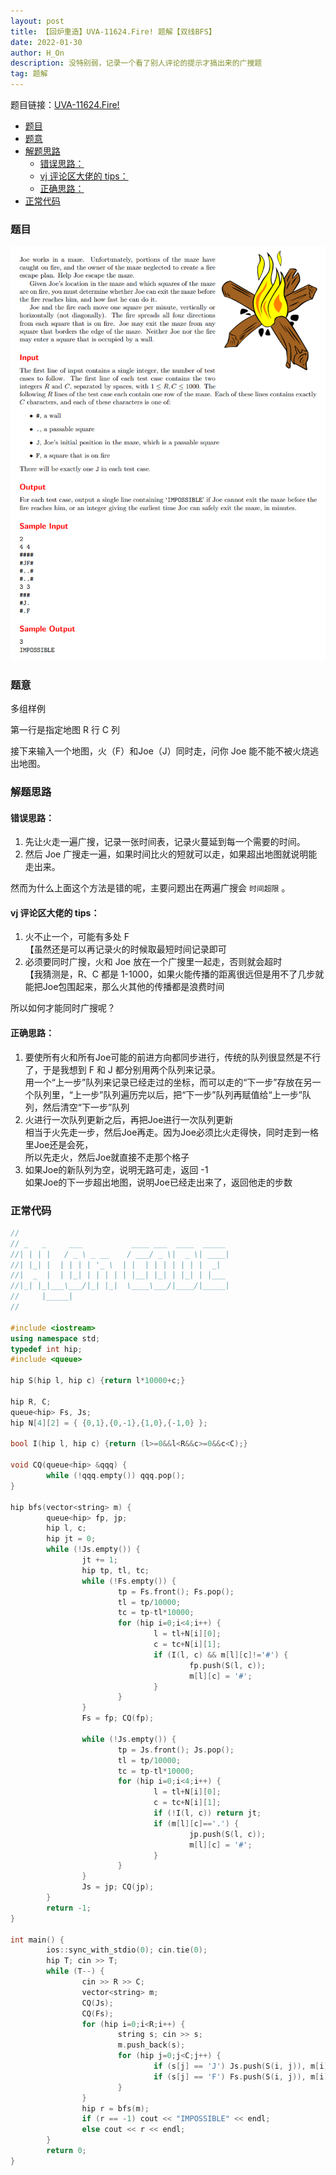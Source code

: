 ```yaml
---
layout: post
title: 【回炉重造】UVA-11624.Fire! 题解【双线BFS】
date: 2022-01-30
author: H_On
description: 没特别弱，记录一个看了别人评论的提示才搞出来的广搜题
tag: 题解
---
```


题目链接：[UVA-11624.Fire!](https://vjudge.net/problem/UVA-11624/origin)

- [题目](#题目)
- [题意](#题意)
- [解题思路](#解题思路)
  - [错误思路：](#错误思路)
  - [vj 评论区大佬的 tips：](#vj-评论区大佬的-tips)
  - [正确思路：](#正确思路)
- [正常代码](#正常代码)

### 题目
![题面](/images/20220130/Q.png)

### 题意
多组样例

第一行是指定地图 R 行 C 列

接下来输入一个地图，火（F）和Joe（J）同时走，问你 Joe 能不能不被火烧逃出地图。

### 解题思路

#### 错误思路：
1. 先让火走一遍广搜，记录一张时间表，记录火蔓延到每一个需要的时间。
2. 然后 Joe 广搜走一遍，如果时间比火的短就可以走，如果超出地图就说明能走出来。

然而为什么上面这个方法是错的呢，主要问题出在两遍广搜会 `时间超限` 。

#### vj 评论区大佬的 tips：
1. 火不止一个，可能有多处 F<br>【虽然还是可以再记录火的时候取最短时间记录即可
2. 必须要同时广搜，火和 Joe 放在一个广搜里一起走，否则就会超时<br>【我猜测是，R、C 都是 1-1000，如果火能传播的距离很远但是用不了几步就能把Joe包围起来，那么火其他的传播都是浪费时间

所以如何才能同时广搜呢？
#### 正确思路：
1. 要使所有火和所有Joe可能的前进方向都同步进行，传统的队列很显然是不行了，于是我想到 F 和 J 都分别用两个队列来记录。<br>用一个“上一步”队列来记录已经走过的坐标，而可以走的“下一步”存放在另一个队列里，“上一步”队列遍历完以后，把“下一步”队列再赋值给“上一步”队列，然后清空“下一步”队列
2. 火进行一次队列更新之后，再把Joe进行一次队列更新<br>相当于火先走一步，然后Joe再走。因为Joe必须比火走得快，同时走到一格里Joe还是会死，<br>所以先走火，然后Joe就直接不走那个格子
3. 如果Joe的新队列为空，说明无路可走，返回 -1<br>如果Joe的下一步超出地图，说明Joe已经走出来了，返回他走的步数

### 正常代码
```cpp
//
// _   _     ___           ____ ___  ____  _____
//| | | |   / _ \ _ __    / ___/ _ \|  _ \| ____|
//| |_| |  | | | | '_ \  | |  | | | | | | |  _|
//|  _  |  | |_| | | | | | |__| |_| | |_| | |___
//|_| |_|___\___/|_| |_|  \____\___/|____/|_____|
//     |_____|
//

#include <iostream>
using namespace std;
typedef int hip;
#include <queue>

hip S(hip l, hip c) {return l*10000+c;}

hip R, C;
queue<hip> Fs, Js;
hip N[4][2] = { {0,1},{0,-1},{1,0},{-1,0} };

bool I(hip l, hip c) {return (l>=0&&l<R&&c>=0&&c<C);}

void CQ(queue<hip> &qqq) {
        while (!qqq.empty()) qqq.pop();
}

hip bfs(vector<string> m) {
        queue<hip> fp, jp;
        hip l, c;
        hip jt = 0;
        while (!Js.empty()) {
                jt += 1;
                hip tp, tl, tc;
                while (!Fs.empty()) {
                        tp = Fs.front(); Fs.pop();
                        tl = tp/10000;
                        tc = tp-tl*10000;
                        for (hip i=0;i<4;i++) {
                                l = tl+N[i][0];
                                c = tc+N[i][1];
                                if (I(l, c) && m[l][c]!='#') {
                                        fp.push(S(l, c));
                                        m[l][c] = '#';
                                }
                        }
                }
                Fs = fp; CQ(fp);

                while (!Js.empty()) {
                        tp = Js.front(); Js.pop();
                        tl = tp/10000;
                        tc = tp-tl*10000;
                        for (hip i=0;i<4;i++) {
                                l = tl+N[i][0];
                                c = tc+N[i][1];
                                if (!I(l, c)) return jt;
                                if (m[l][c]=='.') {
                                        jp.push(S(l, c));
                                        m[l][c] = '#';
                                }
                        }
                }
                Js = jp; CQ(jp);
        }
        return -1;
}

int main() {
        ios::sync_with_stdio(0); cin.tie(0);
        hip T; cin >> T;
        while (T--) {
                cin >> R >> C;
                vector<string> m;
                CQ(Js);
                CQ(Fs);
                for (hip i=0;i<R;i++) {
                        string s; cin >> s;
                        m.push_back(s);
                        for (hip j=0;j<C;j++) {
                                if (s[j] == 'J') Js.push(S(i, j)), m[i][j] = '#';
                                if (s[j] == 'F') Fs.push(S(i, j)), m[i][j] = '#';
                        }
                }
                hip r = bfs(m);
                if (r == -1) cout << "IMPOSSIBLE" << endl;
                else cout << r << endl;
        }
        return 0;
}
```
